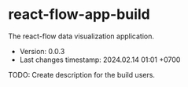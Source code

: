 <!--
@since 2024.02.10, 21:29
@changed 2024.02.10, 21:29
-->

# react-flow-app-build

The react-flow data visualization application.

- Version: 0.0.3
- Last changes timestamp: 2024.02.14 01:01 +0700

TODO: Create description for the build users.
